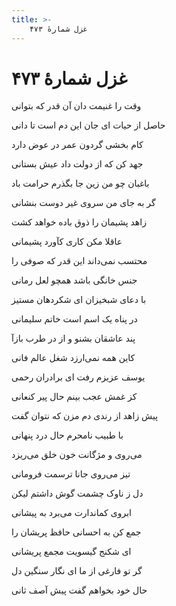 ```yaml
---
title: >-
    غزل شمارهٔ ۴۷۳
---
```

# غزل شمارهٔ ۴۷۳

<div class="b" id="bn1"><div class="m1"><p>وقت را غنیمت دان آن قدر که بتوانی</p></div>
<div class="m2"><p>حاصل از حیات ای جان این دم است تا دانی</p></div></div>
<div class="b" id="bn2"><div class="m1"><p>کام بخشی گردون عمر در عوض دارد</p></div>
<div class="m2"><p>جهد کن که از دولت داد عیش بستانی</p></div></div>
<div class="b" id="bn3"><div class="m1"><p>باغبان چو من زین جا بگذرم حرامت باد</p></div>
<div class="m2"><p>گر به جای من سروی غیر دوست بنشانی</p></div></div>
<div class="b" id="bn4"><div class="m1"><p>زاهد پشیمان را ذوق باده خواهد کشت</p></div>
<div class="m2"><p>عاقلا مکن کاری کآورد پشیمانی</p></div></div>
<div class="b" id="bn5"><div class="m1"><p>محتسب نمی‌داند این قدر که صوفی را</p></div>
<div class="m2"><p>جنس خانگی باشد همچو لعل رمانی</p></div></div>
<div class="b" id="bn6"><div class="m1"><p>با دعای شبخیزان ای شکردهان مستیز</p></div>
<div class="m2"><p>در پناه یک اسم است خاتم سلیمانی</p></div></div>
<div class="b" id="bn7"><div class="m1"><p>پند عاشقان بشنو و از در طرب بازآ</p></div>
<div class="m2"><p>کاین همه نمی‌ارزد شغل عالم فانی</p></div></div>
<div class="b" id="bn8"><div class="m1"><p>یوسف عزیزم رفت ای برادران رحمی</p></div>
<div class="m2"><p>کز غمش عجب بینم حال پیر کنعانی</p></div></div>
<div class="b" id="bn9"><div class="m1"><p>پیش زاهد از رندی دم مزن که نتوان گفت</p></div>
<div class="m2"><p>با طبیب نامحرم حال درد پنهانی</p></div></div>
<div class="b" id="bn10"><div class="m1"><p>می‌روی و مژگانت خون خلق می‌ریزد</p></div>
<div class="m2"><p>تیز می‌روی جانا ترسمت فرومانی</p></div></div>
<div class="b" id="bn11"><div class="m1"><p>دل ز ناوک چشمت گوش داشتم لیکن</p></div>
<div class="m2"><p>ابروی کماندارت می‌برد به پیشانی</p></div></div>
<div class="b" id="bn12"><div class="m1"><p>جمع کن به احسانی حافظ پریشان را</p></div>
<div class="m2"><p>ای شکنج گیسویت مجمع پریشانی</p></div></div>
<div class="b" id="bn13"><div class="m1"><p>گر تو فارغی از ما ای نگار سنگین دل</p></div>
<div class="m2"><p>حال خود بخواهم گفت پیش آصف ثانی</p></div></div>
